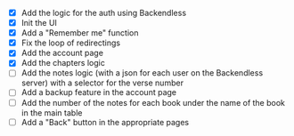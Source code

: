 - [X] Add the logic for the auth using Backendless
- [X] Init the UI
- [X] Add a "Remember me" function
- [X] Fix the loop of redirectings
- [X] Add the account page
- [X] Add the chapters logic
- [ ] Add the notes logic (with a json for each user on the Backendless server) with a selector for the verse number
- [ ] Add a backup feature in the account page
- [ ] Add the number of the notes for each book under the name of the book in the main table
- [ ] Add a "Back" button in the appropriate pages